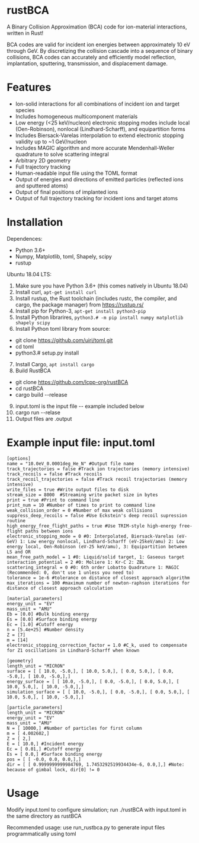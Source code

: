 # rustBCA

A Binary Collision Approximation (BCA) code for ion-material interactions, written in Rust!

BCA codes are valid for incident ion energies between approximately 10 eV  through GeV. By discretizing the collision cascade into a sequence of binary collisions, BCA codes can accurately and efficiently model reflection, implantation, sputtering, transmission, and displacement damage.

# Features

* Ion-solid interactions for all combinations of incident ion and target species
* Includes homogeneous multicomponent materials
* Low energy (<25 keV/nucleon) electronic stopping modes include local (Oen-Robinson), nonlocal (Lindhard-Scharff), and equipartition forms
* Includes Biersack-Varelas interpolation to extend electronic stopping validity up to ~1 GeV/nucleon
* Includes MAGIC algorithm and more accurate Mendenhall-Weller quadrature to solve scattering integral
* Arbitrary 2D geometry
* Full trajectory tracking
* Human-readable input file using the TOML format
* Output of energies and directions of emitted particles (reflected ions and sputtered atoms)
* Output of final positions of implanted ions
* Output of full trajectory tracking for incident ions and target atoms

# Installation

Dependences:
* Python 3.6+
* Numpy, Matplotlib, toml, Shapely, scipy
* rustup

Ubuntu 18.04 LTS:
1. Make sure you have Python 3.6+ (this comes natively in Ubuntu 18.04)
2. Install curl, `apt-get install curl`
3. Install rustup, the Rust toolchain (includes rustc, the compiler, and cargo, the package manager) from https://rustup.rs/
4. Install pip for Python-3, `apt-get install python3-pip`
5. Install Python librarires, `python3.# -m pip install numpy matplotlib shapely scipy`
6. Install Python toml library from source:
- git clone https://github.com/uiri/toml.git
- cd toml
- python3.# setup.py install
7. Install Cargo, `apt install cargo`
8. Build RustBCA
- git clone https://github.com/lcpp-org/rustBCA
- cd rustBCA
- cargo build --release
9. input.toml is the input file -- example included below
10. cargo run --relase
11. Output files are .output

# Example input file: input.toml
~~~~
[options]
name = "10.0eV_0.0001deg_He_N" #Output file name
track_trajectories = false #Track ion trajectories (memory intensive)
track_recoils = false #Track recoils
track_recoil_trajectories = false #Track recoil trajectories (memory intensive)
write_files = true #Write output files to disk
stream_size = 8000  #Streaming write packet size in bytes
print = true #Print to command line
print_num = 10 #Number of times to print to command line
weak_collision_order = 0 #Number of max weak collisions
suppress_deep_recoils = false #Use Eckstein's deep recoil supression routine
high_energy_free_flight_paths = true #Use TRIM-style high-energy free-flight paths between ions
electronic_stopping_mode = 0 #0: Interpolated, Biersack-Varelas (eV-GeV) 1: Low energy nonlocal, Lindhard-Scharff (eV-25keV/amu) 2: Low energy local, Oen-Robinson (eV-25 keV/amu), 3: Equipartition between LS and OR
mean_free_path_model = 1 #0: Liquid/solid target, 1: Gaseous target
interaction_potential = 2 #0: Moliere 1: Kr-C 2: ZBL
scattering_integral = 0 #0: 6th order Lobatto Quadrature 1: MAGIC (Recommended: 0, don't use 1 unless you need to)
tolerance = 1e-6 #tolerance on distance of closest approach algorithm
max_iterations = 100 #maximum number of newton-raphson iterations for distance of closest approach calculation

[material_parameters]
energy_unit = "EV"
mass_unit = "AMU"
Eb = [0.0] #Bulk binding energy
Es = [0.0] #Surface binding energy
Ec = [1.0] #Cutoff energy
n = [5.4e+25] #Number density 
Z = [7]
m = [14]
electronic_stopping_correction_factor = 1.0 #C_k, used to compensate for Z1 oscillations in Lindhard-Scharff when known

[geometry]
length_unit = "MICRON"
surface = [ [ 10.0, -5.0,], [ 10.0, 5.0,], [ 0.0, 5.0,], [ 0.0, -5.0,], [ 10.0, -5.0,],]
energy_surface = [ [ 10.0, -5.0,], [ 0.0, -5.0,], [ 0.0, 5.0,], [ 10.0, 5.0,], [ 10.0, -5.0,],]
simulation_surface = [ [ 10.0, -5.0,], [ 0.0, -5.0,], [ 0.0, 5.0,], [ 10.0, 5.0,], [ 10.0, -5.0,],]

[particle_parameters]
length_unit = "MICRON"
energy_unit = "EV"
mass_unit = "AMU"
N = [ 10000,] #Number of particles for first column
m = [ 4.002602,]
Z = [ 2,]
E = [ 10.0,] #Incident energy
Ec = [ 0.01,] #Cutoff energy
Es = [ 0.0,] #Surface binding energy
pos = [ [ -0.0, 0.0, 0.0,],]
dir = [ [ 0.9999999999984769, 1.7453292519934434e-6, 0.0,],] #Note: because of gimbal lock, dir[0] != 0

 ~~~~
# Usage

Modify input.toml to configure simulation; run ./rustBCA with input.toml in the same directory as rustBCA

Recommended usage: use run_rustbca.py to generate input files programmatically using toml
